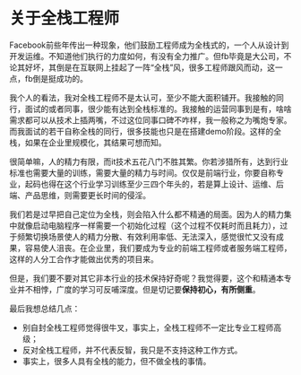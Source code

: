  关于全栈工程师
================

Facebook前些年传出一种现象，他们鼓励工程师成为全栈式的，一个人从设计到开发运维。不知道他们执行的力度如何，有没有全力推广。但fb毕竟是大公司，不论其好坏，其倒是在互联网上挂起了一阵“全栈”风，很多工程师跟风而动，这一点，fb倒是挺成功的。

我个人的看法，我对全栈工程师不是太认可，至少不能大面积铺开。我接触的同行，面试的或者同事，很少能有达到全栈标准的。我接触的运营同事到是有，啥啥需求都可以从技术上插两嘴，不过这位同事口碑不咋样，我一般称之为嘴炮专家。而我面试的若干自称全栈的同行，很多技能也只是在搭建demo阶段。这样的全栈，如果在企业里规模化，其结果可想而知。

很简单嘛，人的精力有限，而it技术五花八门不胜其繁。你若涉猎所有，达到行业标准也需要大量的训练，需要大量的精力与时间。仅仅是前端行业，你要自称专业，起码也得在这个行业学习训练至少三四个年头的，若是算上设计、运维、后端、产品思维，则需要更长时间的侵淫。

我们若是过早把自己定位为全栈，则会陷入什么都不精通的局面。因为人的精力集中就像启动电脑程序一样需要一个初始化过程（这个过程不仅耗时而且耗力），过于频繁切换场景使人的精力分散、有效利用率低、无法深入，感觉很忙又没有成果，容易使人沮丧。在企业里，我们要成为专业的前端工程师或者服务端工程师，这样的人分工合作才能做出优秀的项目来。

但是，我们要不要对其它非本行业的技术保持好奇呢？我觉得要，这个和精通本专业并不相悖，广度的学习可反哺深度。但是切记要**保持初心，有所侧重**。

最后我想总结几点：
* 别自封全栈工程师觉得很牛叉，事实上，全栈工程师不一定比专业工程师高级；
* 反对全栈工程师，并不代表反智，我只是不支持这种工作方式。
* 事实上，很多人具有全栈的能力，但不做全栈的事情。
